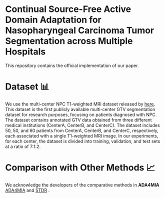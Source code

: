 # Continual Source-Free Active Domain Adaptation for Nasopharyngeal Carcinoma Tumor Segmentation across Multiple Hospitals

This repository contains the official implementation of our paper. 

# Dataset 📊
We use the multi-center NPC T1-weighted MRI dataset released by [here](https://ieeexplore.ieee.org/abstract/document/10553522). This dataset is the first publicly available multi-center GTV segmentation dataset for research purposes, focusing on patients diagnosed with NPC. The dataset contains annotated GTV data obtained from three different medical institutions (CenterA, CenterB, and CenterC). 
The dataset includes 50, 50, and 60 patients from CenterA, CenterB, and CenterC, respectively, each associated with a single T1-weighted MRI image. 
In our experiments, for each center, the dataset is divided into training, validation, and test sets at a ratio of 7:1:2.

# Comparison with Other Methods 📈

We acknowledge the developers of the comparative methods in **ADA4MIA** [ADA4MIA](https://github.com/whq-xxh/ADA4MIA) and [STDR](https://github.com/whq-xxh/Active-GTV-Seg) .
